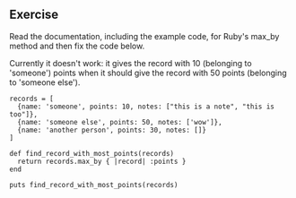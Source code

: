 ## Exercise

Read the documentation, including the example code, for Ruby's max_by method and then fix the code below.

Currently it doesn't work: it gives the record with 10 (belonging to 'someone') points when it should give the record with 50 points (belonging to 'someone else').

```
records = [
  {name: 'someone', points: 10, notes: ["this is a note", "this is too"]},
  {name: 'someone else', points: 50, notes: ['wow']},
  {name: 'another person', points: 30, notes: []}
]

def find_record_with_most_points(records)
  return records.max_by { |record| :points }
end

puts find_record_with_most_points(records)
```
